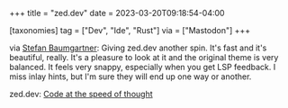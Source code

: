 +++
title = "zed.dev"
date = 2023-03-20T09:18:54-04:00

[taxonomies]
tag = ["Dev", "Ide", "Rust"]
via = ["Mastodon"]
+++

via [Stefan Baumgartner](https://mastodon.social/@deadparrot/110055198364614599): Giving zed.dev another spin. It's fast and it's beautiful, really. It's a pleasure to look at it and the original theme is very balanced. It feels very snappy, especially when you get LSP feedback. I miss inlay hints, but I'm sure they will end up one way or another.

<!-- more -->

zed.dev: [Code at the speed of thought](https://zed.dev)
